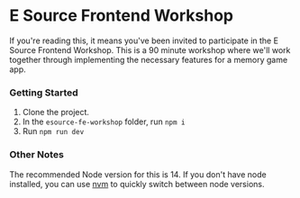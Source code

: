 # E Source Frontend Workshop #

If you're reading this, it means you've been invited to participate in the E Source Frontend Workshop. This is a 90 minute workshop where we'll work together through implementing the necessary features for a memory game app.



### Getting Started

1. Clone the project.
2. In the `esource-fe-workshop` folder, run `npm i`
3. Run `npm run dev`

### Other Notes

The recommended Node version for this is 14. If you don't have node installed, you can use [nvm](https://github.com/nvm-sh/nvm) to quickly switch between node versions.

### 